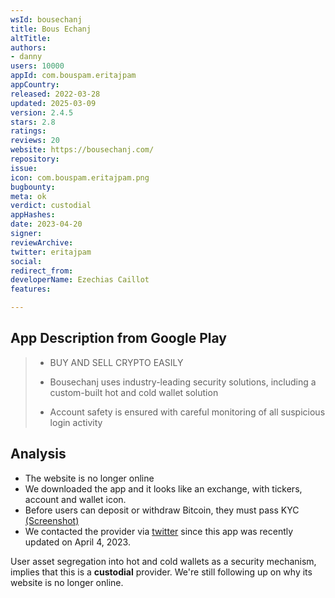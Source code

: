```yaml
---
wsId: bousechanj
title: Bous Echanj
altTitle: 
authors:
- danny
users: 10000
appId: com.bouspam.eritajpam
appCountry: 
released: 2022-03-28
updated: 2025-03-09
version: 2.4.5
stars: 2.8
ratings: 
reviews: 20
website: https://bousechanj.com/
repository: 
issue: 
icon: com.bouspam.eritajpam.png
bugbounty: 
meta: ok
verdict: custodial
appHashes: 
date: 2023-04-20
signer: 
reviewArchive: 
twitter: eritajpam
social: 
redirect_from: 
developerName: Ezechias Caillot
features: 

---
```


## App Description from Google Play 

> - BUY AND SELL CRYPTO EASILY
> 
> - Bousechanj uses industry-leading security solutions, including a custom-built hot and cold wallet solution
> - Account safety is ensured with careful monitoring of all suspicious login activity

## Analysis 

- The website is no longer online
- We downloaded the app and it looks like an exchange, with tickers, account and wallet icon.
- Before users can deposit or withdraw Bitcoin, they must pass KYC [(Screenshot)](https://twitter.com/BitcoinWalletz/status/1648991059404550144)
- We contacted the provider via [twitter](https://twitter.com/BitcoinWalletz/status/1648994280172818433) since this app was recently updated on April 4, 2023. 

User asset segregation into hot and cold wallets as a security mechanism, implies that this is a **custodial** provider. We're still following up on why its website is no longer online.

